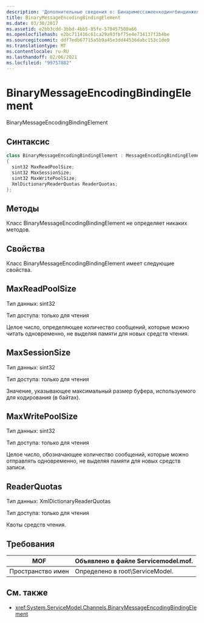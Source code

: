 ```yaml
---
description: 'Дополнительные сведения о: Бинаримессажеенкодингбиндинжелемент'
title: BinaryMessageEncodingBindingElement
ms.date: 03/30/2017
ms.assetid: e2bb3cdd-3bbd-4bb5-85fe-570457500a66
ms.openlocfilehash: e2bc711416c61ca29a93fbf75e4e734137f2b4be
ms.sourcegitcommit: ddf7edb67715a5b9a45e3dd44536dabc153c1de0
ms.translationtype: MT
ms.contentlocale: ru-RU
ms.lasthandoff: 02/06/2021
ms.locfileid: "99757882"
---
```

# <a name="binarymessageencodingbindingelement"></a>BinaryMessageEncodingBindingElement

BinaryMessageEncodingBindingElement  
  
## <a name="syntax"></a>Синтаксис  
  
```csharp  
class BinaryMessageEncodingBindingElement : MessageEncodingBindingElement  
{  
  sint32 MaxReadPoolSize;  
  sint32 MaxSessionSize;  
  sint32 MaxWritePoolSize;  
  XmlDictionaryReaderQuotas ReaderQuotas;  
};  
```  
  
## <a name="methods"></a>Методы  

 Класс BinaryMessageEncodingBindingElement не определяет никаких методов.  
  
## <a name="properties"></a>Свойства  

 Класс BinaryMessageEncodingBindingElement имеет следующие свойства.  
  
## <a name="maxreadpoolsize"></a>MaxReadPoolSize  

 Тип данных: sint32  
  
 Тип доступа: только для чтения  
  
 Целое число, определяющее количество сообщений, которые можно читать одновременно, не выделяя памяти для новых средств чтения.  
  
## <a name="maxsessionsize"></a>MaxSessionSize  

 Тип данных: sint32  
  
 Тип доступа: только для чтения  
  
 Значение, указывающее максимальный размер буфера, используемого для кодирования (в байтах).  
  
## <a name="maxwritepoolsize"></a>MaxWritePoolSize  

 Тип данных: sint32  
  
 Тип доступа: только для чтения  
  
 Целое число, обозначающее количество сообщений, которые можно отправлять одновременно, не выделяя памяти для новых средств записи.  
  
## <a name="readerquotas"></a>ReaderQuotas  

 Тип данных: XmlDictionaryReaderQuotas  
  
 Тип доступа: только для чтения  
  
 Квоты средств чтения.  
  
## <a name="requirements"></a>Требования  
  
|MOF|Объявлено в файле Servicemodel.mof.|  
|---------|-----------------------------------|  
|Пространство имен|Определено в root\ServiceModel.|  
  
## <a name="see-also"></a>См. также

- <xref:System.ServiceModel.Channels.BinaryMessageEncodingBindingElement>
